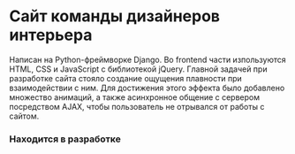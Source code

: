 # Сайт команды дизайнеров интерьера
Написан на Python-фреймворке Django. Во frontend части изпользуются HTML, CSS и JavaScript с библиотекой jQuery. Главной задачей при разработке сайта стояло создание ощущения плавности при взаимодействии с ним. Для достижения этого эффекта было добавлено множество анимаций, а также асинхронное общение с сервером посредством AJAX, чтобы пользователь не отрывался от работы с сайтом.
### Находится в разработке
